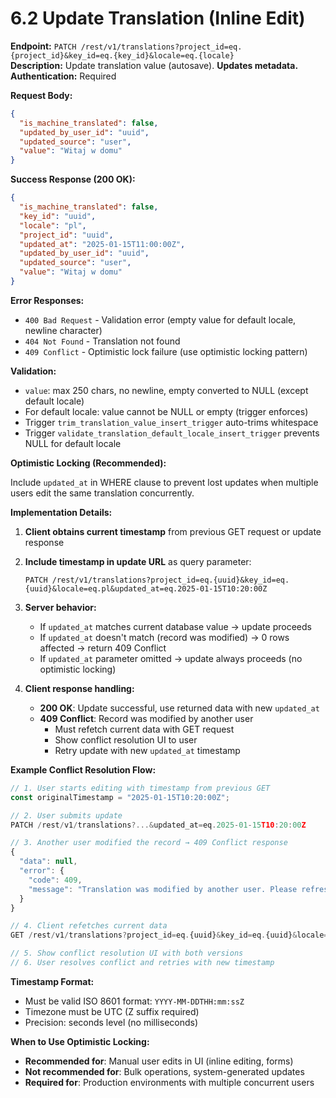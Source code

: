 # 6.2 Update Translation (Inline Edit)

**Endpoint:** `PATCH /rest/v1/translations?project_id=eq.{project_id}&key_id=eq.{key_id}&locale=eq.{locale}`  
**Description:** Update translation value (autosave). **Updates metadata.**  
**Authentication:** Required

**Request Body:**

```json
{
  "is_machine_translated": false,
  "updated_by_user_id": "uuid",
  "updated_source": "user",
  "value": "Witaj w domu"
}
```

**Success Response (200 OK):**

```json
{
  "is_machine_translated": false,
  "key_id": "uuid",
  "locale": "pl",
  "project_id": "uuid",
  "updated_at": "2025-01-15T11:00:00Z",
  "updated_by_user_id": "uuid",
  "updated_source": "user",
  "value": "Witaj w domu"
}
```

**Error Responses:**

- `400 Bad Request` - Validation error (empty value for default locale, newline character)
- `404 Not Found` - Translation not found
- `409 Conflict` - Optimistic lock failure (use optimistic locking pattern)

**Validation:**

- `value`: max 250 chars, no newline, empty converted to NULL (except default locale)
- For default locale: value cannot be NULL or empty (trigger enforces)
- Trigger `trim_translation_value_insert_trigger` auto-trims whitespace
- Trigger `validate_translation_default_locale_insert_trigger` prevents NULL for default locale

**Optimistic Locking (Recommended):**

Include `updated_at` in WHERE clause to prevent lost updates when multiple users edit the same translation concurrently.

**Implementation Details:**

1. **Client obtains current timestamp** from previous GET request or update response
2. **Include timestamp in update URL** as query parameter:

   ```http
   PATCH /rest/v1/translations?project_id=eq.{uuid}&key_id=eq.{uuid}&locale=eq.pl&updated_at=eq.2025-01-15T10:20:00Z
   ```

3. **Server behavior:**
   - If `updated_at` matches current database value → update proceeds
   - If `updated_at` doesn't match (record was modified) → 0 rows affected → return 409 Conflict
   - If `updated_at` parameter omitted → update always proceeds (no optimistic locking)

4. **Client response handling:**
   - **200 OK**: Update successful, use returned data with new `updated_at`
   - **409 Conflict**: Record was modified by another user
     - Must refetch current data with GET request
     - Show conflict resolution UI to user
     - Retry update with new `updated_at` timestamp

**Example Conflict Resolution Flow:**

```javascript
// 1. User starts editing with timestamp from previous GET
const originalTimestamp = "2025-01-15T10:20:00Z";

// 2. User submits update
PATCH /rest/v1/translations?...&updated_at=eq.2025-01-15T10:20:00Z

// 3. Another user modified the record → 409 Conflict response
{
  "data": null,
  "error": {
    "code": 409,
    "message": "Translation was modified by another user. Please refresh and try again."
  }
}

// 4. Client refetches current data
GET /rest/v1/translations?project_id=eq.{uuid}&key_id=eq.{uuid}&locale=eq.pl

// 5. Show conflict resolution UI with both versions
// 6. User resolves conflict and retries with new timestamp
```

**Timestamp Format:**

- Must be valid ISO 8601 format: `YYYY-MM-DDTHH:mm:ssZ`
- Timezone must be UTC (Z suffix required)
- Precision: seconds level (no milliseconds)

**When to Use Optimistic Locking:**

- **Recommended for**: Manual user edits in UI (inline editing, forms)
- **Not recommended for**: Bulk operations, system-generated updates
- **Required for**: Production environments with multiple concurrent users
